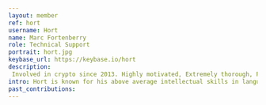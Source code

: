 ```yaml
---
layout: member
ref: hort
username: Hort
name: Marc Fortenberry
role: Technical Support
portrait: hort.jpg
keybase_url: https://keybase.io/hort
description:
 Involved in crypto since 2013. Highly motivated, Extremely thorough, Perfectionist, Persistent, Analytical
intro: Hort is known for his above average intellectual skills in language and his accute awareness of technologies especially revolving around blockchain projects since 2013. Hort's combination of social skills and tech knowledge makes him a perfect fit for the Veil support team.
past_contributions:
---
```

